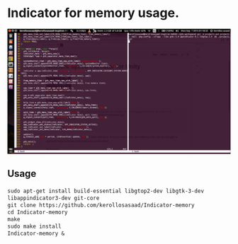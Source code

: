 Indicator for memory usage.
===========================

![](https://raw.githubusercontent.com/kerollosasaad/Indicator-memory/master/scr1.png)

Usage
-----

```
sudo apt-get install build-essential libgtop2-dev libgtk-3-dev libappindicator3-dev git-core
git clone https://github.com/kerollosasaad/Indicator-memory
cd Indicator-memory
make
sudo make install
Indicator-memory &